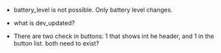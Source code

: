 - battery_level is not possible. Only battery level changes.
- what is dev_updated?

- There are two check in buttons: 1 that shows int he header, and 1 in the button list. both need to exist? 